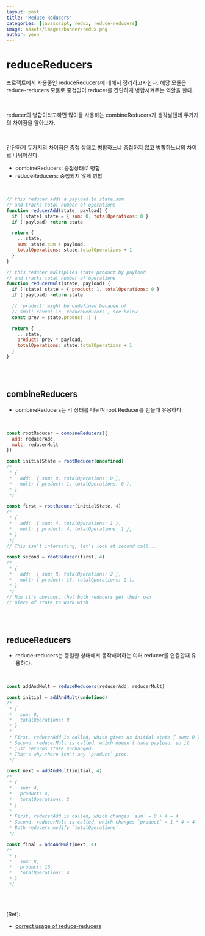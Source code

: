 ```yaml
---
layout: post
title: 'Reduce-Reducers'
categories: [javascript, redux, reduce-reducers]
image: assets/images/banner/redux.png
author: yeon
---
```


# reduceReducers

프로젝트에서 사용중인 reduceReducers에 대해서 정리하고자한다. 해당 모듈은 reduce-reducers 모듈로 중첩없이 reducer를 간단하게 병합시켜주는 역할을 한다. <br>

<br>

reducer의 병합이라고하면 많이들 사용하는 combineReducers가 생각날텐데 두가지의 차이점을 알아보자. <br>

<br>

간단하게 두가지의 차이점은 중첩 상태로 병합하느냐 중첩하지 않고 병합하느냐의 차이로 나뉘어진다. <br>

- combineReducers: 중첩상태로 병합
- reduceReducers: 중첩되지 않게 병합

<br>

```jsx
// this reducer adds a payload to state.sum
// and tracks total number of operations
function reducerAdd(state, payload) {
  if (!state) state = { sum: 0, totalOperations: 0 }
  if (!payload) return state

  return {
    ...state,
    sum: state.sum + payload,
    totalOperations: state.totalOperations + 1
  }
}

// this reducer multiplies state.product by payload
// and tracks total number of operations
function reducerMult(state, payload) {
  if (!state) state = { product: 1, totalOperations: 0 }
  if (!payload) return state

  // `product` might be undefined because of
  // small caveat in `reduceReducers`, see below
  const prev = state.product || 1

  return {
    ...state,
    product: prev * payload,
    totalOperations: state.totalOperations + 1
  }
}
```

<br><br>

## combineReducers

- combineReducers는 각 상태를 나뉘며 root Reducer를 만들때 유용하다. <br>

<br>

```jsx
const rootReducer = combineReducers({
  add: reducerAdd,
  mult: reducerMult
})

const initialState = rootReducer(undefined)
/*
 * {
 *   add:  { sum: 0, totalOperations: 0 },
 *   mult: { product: 1, totalOperations: 0 },
 * }
 */

const first = rootReducer(initialState, 4)
/*
 * {
 *   add:  { sum: 4, totalOperations: 1 },
 *   mult: { product: 4, totalOperations: 1 },
 * }
 */
// This isn't interesting, let's look at second call...

const second = rootReducer(first, 4)
/*
 * {
 *   add:  { sum: 8, totalOperations: 2 },
 *   mult: { product: 16, totalOperations: 2 },
 * }
 */
// Now it's obvious, that both reducers get their own
// piece of state to work with
```

<br><br>

## reduceReducers

- reduce-reducers는 동일한 상태에서 동작해야하는 여러 reducer를 연결할때 유용하다. <br>

<br>

```jsx
const addAndMult = reduceReducers(reducerAdd, reducerMult)

const initial = addAndMult(undefined)
/*
 * {
 *   sum: 0,
 *   totalOperations: 0
 * }
 *
 * First, reducerAdd is called, which gives us initial state { sum: 0 }
 * Second, reducerMult is called, which doesn't have payload, so it
 * just returns state unchanged.
 * That's why there isn't any `product` prop.
 */

const next = addAndMult(initial, 4)
/*
 * {
 *   sum: 4,
 *   product: 4,
 *   totalOperations: 2
 * }
 *
 * First, reducerAdd is called, which changes `sum` = 0 + 4 = 4
 * Second, reducerMult is called, which changes `product` = 1 * 4 = 4
 * Both reducers modify `totalOperations`
 */

const final = addAndMult(next, 4)
/*
 * {
 *   sum: 8,
 *   product: 16,
 *   totalOperations: 4
 * }
 */
```

<br><br>

[Ref]:

- [correct usage of reduce-reducers](https://stackoverflow.com/questions/38652789/correct-usage-of-reduce-reducers/44371190#44371190)

<br><br><br>